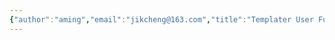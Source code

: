 ```yaml
---
{"author":"aming","email":"jikcheng@163.com","title":"Templater User Functions","creation_date":"2022-11-28 13:29","Last modified date":"2022-11-28 13:29","tags":"Templater User Functions","File Folder with relative path":"/","remark":null,"other":null,"dg-publish":true,"permalink":"/soft/doc/obsidian/plugin/templater/templater-user-functions/","dgPassFrontmatter":true}
---
```

